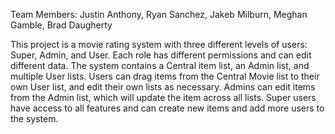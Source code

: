 Team Members:
Justin Anthony, Ryan Sanchez, Jakeb Milburn, Meghan Gamble, Brad Daugherty

This project is a movie rating system with three different levels of users: Super, Admin, and User. Each role has different permissions and can edit different data. The system contains a Central item list, an Admin list, and multiple User lists. Users can drag items from the Central Movie list to their own User list, and edit their own lists as necessary. Admins can edit items from the Admin list, which will update the item across all lists. Super users have access to all features and can create new items and add more users to the system.

